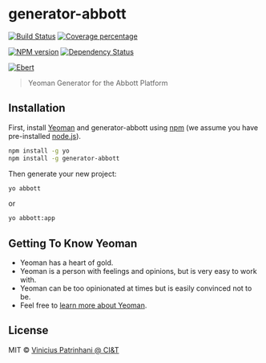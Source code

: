 # generator-abbott 

[![Build Status][travis-image]][travis-url] 
[![Coverage percentage][coveralls-image]][coveralls-url]

[![NPM version][npm-image]][npm-url] 
[![Dependency Status][daviddm-image]][daviddm-url] 

[![Ebert][ebertapp-image]][ebertapp-url]

>Yeoman Generator for the Abbott Platform

## Installation

First, install [Yeoman](http://yeoman.io) and generator-abbott using [npm](https://www.npmjs.com/) (we assume you have pre-installed [node.js](https://nodejs.org/)).

```bash
npm install -g yo
npm install -g generator-abbott
```

Then generate your new project:

```bash
yo abbott
```
or
```bash
yo abbott:app
```

## Getting To Know Yeoman

 * Yeoman has a heart of gold.
 * Yeoman is a person with feelings and opinions, but is very easy to work with.
 * Yeoman can be too opinionated at times but is easily convinced not to be.
 * Feel free to [learn more about Yeoman](http://yeoman.io/).

## License

MIT © [Vinicius Patrinhani @ CI&amp;T](http://www.ciandt.com)

[npm-image]: https://badge.fury.io/js/generator-abbott.svg
[npm-url]: https://npmjs.org/package/generator-abbott
[travis-image]: https://travis-ci.org/AbbottPlatform/generator-abbott.svg?branch=master
[travis-url]: https://travis-ci.org/AbbottPlatform/generator-abbott
[daviddm-image]: https://david-dm.org/AbbottPlatform/generator-abbott.svg?theme=shields.io
[daviddm-url]: https://david-dm.org/AbbottPlatform/generator-abbott
[coveralls-image]: https://coveralls.io/repos/AbbottPlatform/generator-abbott/badge.svg
[coveralls-url]: https://coveralls.io/r/AbbottPlatform/generator-abbott
[ebertapp-image]: https://ebertapp.io/github/AbbottPlatform/generator-abbott.svg
[ebertapp-url]: https://ebertapp.io/github/AbbottPlatform/generator-abbott
